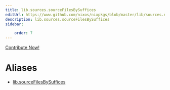 ```yaml
---
title: lib.sources.sourceFilesBySuffices
editUrl: https://www.github.com/nixos/nixpkgs/blob/master/lib/sources.nix#L165C5
description: lib.sources.sourceFilesBySuffices
sidebar:

    order: 7
---
```


<a href="https://www.github.com/nixos/nixpkgs/blob/master/lib/sources.nix#L165C5">Contribute Now!</a>


# Aliases

- [lib.sourceFilesBySuffices](./reference/lib/lib-sourceFilesBySuffices)


